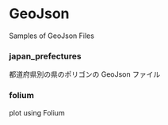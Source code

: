 GeoJson
===============

Samples of GeoJson Files

### japan_prefectures

都道府県別の県のポリゴンの GeoJson ファイル

### folium

plot using Folium

